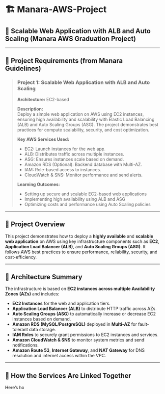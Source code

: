 # 🏗️ Manara-AWS-Project  
## 🚀 Scalable Web Application with ALB and Auto Scaling (Manara AWS Graduation Project)

---

## 🧾 Project Requirements (from Manara Guidelines)

> ### Project 1: Scalable Web Application with ALB and Auto Scaling  
> **Architecture:** EC2-based  
>  
> **Description:**  
> Deploy a simple web application on AWS using EC2 instances, ensuring high availability and scalability with Elastic Load Balancing (ALB) and Auto Scaling Groups (ASG). The project demonstrates best practices for compute scalability, security, and cost optimization.  
>  
> **Key AWS Services Used:**  
> - EC2: Launch instances for the web app.  
> - ALB: Distributes traffic across multiple instances.  
> - ASG: Ensures instances scale based on demand.  
> - Amazon RDS (Optional): Backend database with Multi-AZ.  
> - IAM: Role-based access to instances.  
> - CloudWatch & SNS: Monitor performance and send alerts.  
>  
> **Learning Outcomes:**  
> - Setting up secure and scalable EC2-based web applications  
> - Implementing high availability using ALB and ASG  
> - Optimizing costs and performance using Auto Scaling policies  

---

## 📌 Project Overview

This project demonstrates how to deploy a **highly available** and **scalable web application** on AWS using key infrastructure components such as **EC2**, **Application Load Balancer (ALB)**, and **Auto Scaling Groups (ASG)**. It follows AWS best practices to ensure performance, reliability, security, and cost-efficiency.

---

## 🧱 Architecture Summary

The infrastructure is based on **EC2 instances across multiple Availability Zones (AZs)** and includes:

- **EC2 Instances** for the web and application tiers.
- **Application Load Balancer (ALB)** to distribute HTTP traffic across AZs.
- **Auto Scaling Groups (ASG)** to automatically increase or decrease EC2 instances based on demand.
- **Amazon RDS (MySQL/PostgreSQL)** deployed in **Multi-AZ** for fault-tolerant data storage.
- **IAM Roles** to securely grant permissions to EC2 instances and services.
- **Amazon CloudWatch & SNS** to monitor system metrics and send notifications.
- **Amazon Route 53**, **Internet Gateway**, and **NAT Gateway** for DNS resolution and internet access within the VPC.

---

## 🔗 How the Services Are Linked Together

Here’s ho
